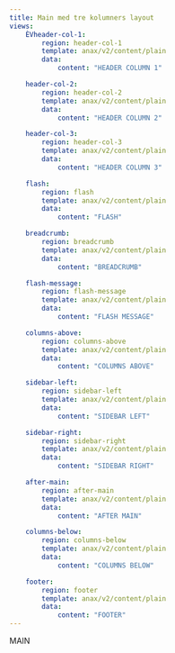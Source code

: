 ```yaml
---
title: Main med tre kolumners layout
views:
    ÈVheader-col-1:
        region: header-col-1
        template: anax/v2/content/plain
        data:
            content: "HEADER COLUMN 1"

    header-col-2:
        region: header-col-2
        template: anax/v2/content/plain
        data:
            content: "HEADER COLUMN 2"

    header-col-3:
        region: header-col-3
        template: anax/v2/content/plain
        data:
            content: "HEADER COLUMN 3"

    flash:
        region: flash
        template: anax/v2/content/plain
        data:
            content: "FLASH"

    breadcrumb:
        region: breadcrumb
        template: anax/v2/content/plain
        data:
            content: "BREADCRUMB"

    flash-message:
        region: flash-message
        template: anax/v2/content/plain
        data:
            content: "FLASH MESSAGE"

    columns-above:
        region: columns-above
        template: anax/v2/content/plain
        data:
            content: "COLUMNS ABOVE"

    sidebar-left:
        region: sidebar-left
        template: anax/v2/content/plain
        data:
            content: "SIDEBAR LEFT"

    sidebar-right:
        region: sidebar-right
        template: anax/v2/content/plain
        data:
            content: "SIDEBAR RIGHT"

    after-main:
        region: after-main
        template: anax/v2/content/plain
        data:
            content: "AFTER MAIN"

    columns-below:
        region: columns-below
        template: anax/v2/content/plain
        data:
            content: "COLUMNS BELOW"

    footer:
        region: footer
        template: anax/v2/content/plain
        data:
            content: "FOOTER"
---
```

MAIN

